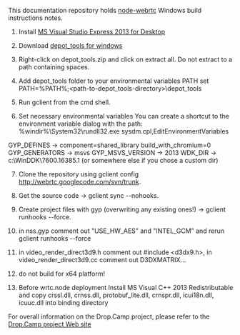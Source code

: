 This documentation repository holds [node-webrtc](https://github.com/js-platform/node-webrtc) Windows build instructions notes.

1. Install [MS Visual Studio Express 2013 for Desktop](http://www.visualstudio.com/downloads/download-visual-studio-vs#d-express-windows-desktop)

2. Download [depot_tools for windows](https://src.chromium.org/svn/trunk/tools/depot_tools.zip)

3. Right-click on depot_tools.zip and click on extract all.
   Do not extract to a path containing spaces.
   
4. Add depot_tools folder to your environmental variables PATH
   set PATH=%PATH%;<path-to-depot_tools-directory>\depot_tools

5. Run gclient from the cmd shell.

6. Set necessary environmental variables
   You can create a shortcut to the environment variable dialog with the path: %windir%\System32\rundll32.exe sysdm.cpl,EditEnvironmentVariables

GYP_DEFINES -> component=shared_library build_with_chromium=0
GYP_GENERATORS -> msvs
GYP_MSVS_VERSION -> 2013
WDK_DIR -> c:\WinDDK\7600.16385.1 (or somewhere else if you chose a custom dir)

7. Clone the repository using gclient config http://webrtc.googlecode.com/svn/trunk.

8. Get the source code -> gclient sync --nohooks.

9. Create project files with gyp (overwriting any existing ones!) -> gclient runhooks --force.

10. in nss.gyp comment out "USE_HW_AES" and "INTEL_GCM" and rerun gclient runhooks --force

11. in video_render_direct3d9.h comment out #include <d3dx9.h>, in video_render_direct3d9.cc comment out D3DXMATRIX...

12. do not build for x64 platform!

13. Before wrtc.node deployment Install MS Visual C++ 2013 Redistributable and copy crssl.dll, crnss.dll, protobuf_lite.dll, crnspr.dll, icui18n.dll, icuuc.dll into binding directory


For overall information on the Drop.Camp project, please refer to the [Drop.Camp project Web site](https://github.com/igi64/Drop.Camp)

